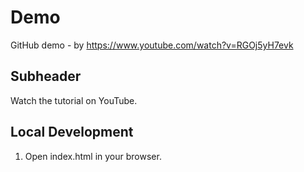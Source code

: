 # Demo

GitHub demo - by https://www.youtube.com/watch?v=RGOj5yH7evk

## Subheader

Watch the tutorial on YouTube.

## Local Development

1. Open index.html in your browser. 


